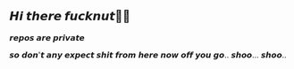 ## 𝙃𝙞 𝙩𝙝𝙚𝙧𝙚 𝙛𝙪𝙘𝙠𝙣𝙪𝙩👋🏾
𝙧𝙚𝙥𝙤𝙨 𝙖𝙧𝙚 𝙥𝙧𝙞𝙫𝙖𝙩𝙚

𝙨𝙤 𝙙𝙤𝙣'𝙩 𝙖𝙣𝙮 𝙚𝙭𝙥𝙚𝙘𝙩 𝙨𝙝𝙞𝙩 𝙛𝙧𝙤𝙢 𝙝𝙚𝙧𝙚 𝙣𝙤𝙬 𝙤𝙛𝙛 𝙮𝙤𝙪 𝙜𝙤.. 𝙨𝙝𝙤𝙤... 𝙨𝙝𝙤𝙤..

<!--
**killerhill/killerhill** is a ✨ _special_ ✨ repository because its `README.md` (this file) appears on your GitHub profile.

Here are some ideas to get you started:

- 🔭 I’m currently working on ...
- 🌱 I’m currently learning ...
- 👯 I’m looking to collaborate on ...
- 🤔 I’m looking for help with ...
- 💬 Ask me about ...
- 📫 How to reach me: ...
- 😄 Pronouns: ...
- ⚡ Fun fact: ...
-->
